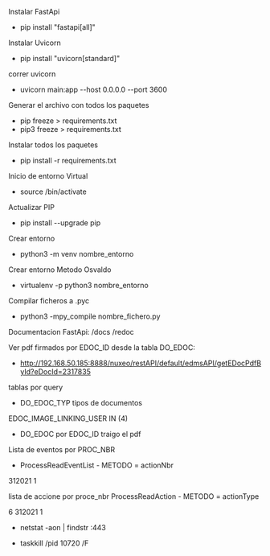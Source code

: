 Instalar FastApi
- pip install "fastapi[all]"

Instalar Uvicorn
- pip install "uvicorn[standard]"


correr uvicorn
- uvicorn main:app --host 0.0.0.0 --port 3600

Generar el archivo con todos los paquetes
- pip freeze > requirements.txt
- pip3 freeze > requirements.txt

Instalar todos los paquetes
- pip install -r requirements.txt

Inicio de entorno Virtual
- source /bin/activate

Actualizar PIP
- pip install --upgrade pip

Crear entorno
- python3 -m venv nombre_entorno

Crear entorno Metodo Osvaldo 
- virtualenv -p python3 nombre_entorno 

Compilar ficheros a .pyc
- python3 -mpy_compile nombre_fichero.py


Documentacion FastApi: 
                     /docs
                     /redoc


Ver pdf firmados por EDOC_ID desde la tabla DO_EDOC:

- http://192.168.50.185:8888/nuxeo/restAPI/default/edmsAPI/getEDocPdfById?eDocId=2317835


tablas por query
- DO_EDOC_TYP tipos de documentos

EDOC_IMAGE_LINKING_USER IN (4)
- DO_EDOC por EDOC_ID traigo el pdf



Lista de eventos por PROC_NBR
- ProcessReadEventList - METODO  = actionNbr
<arg0>
    <!--Optional:-->
    <processNbr>
       <!--Optional:-->
       <doubleValue>312021</doubleValue>
    </processNbr>
    <!--Optional:-->
    <processType>1</processType>
</arg0>



lista de accione por proce_nbr
ProcessReadAction - METODO  = actionType
<arg0>
   <!--Optional:-->
   <actionNbr>
      <!--Optional:-->
      <doubleValue>6</doubleValue>
   </actionNbr>
   <!--Optional:-->
   <processId>
      <!--Optional:-->
      <processNbr>
         <!--Optional:-->
         <doubleValue>312021</doubleValue>
      </processNbr>
      <!--Optional:-->
      <processType>1</processType>
   </processId>
</arg0>




- netstat -aon | findstr :443

- taskkill /pid 10720 /F



